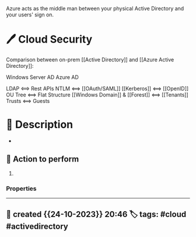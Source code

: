 
Azure acts as the middle man between your physical Active Directory and your users' sign on.



# 🖊️ Cloud Security

Comparison between on-prem [[Active Directory]] and [[Azure Active Directory]]:

Windows Server AD                            Azure AD

LDAP <==> Rest APIs
NTLM <==> [[OAuth/SAML]]
[[Kerberos]] <==> [[OpenID]]
OU Tree <==> Flat Structure
[[Windows Domain]] & [[Forest]] <==> [[Tenants]]
Trusts <==> Guests

# 📔 Description

- 

##  📗 Action to perform 

1. 


### Properties
---
📆 created   {{24-10-2023}} 20:46
🏷️ tags: #cloud #activedirectory 
---

